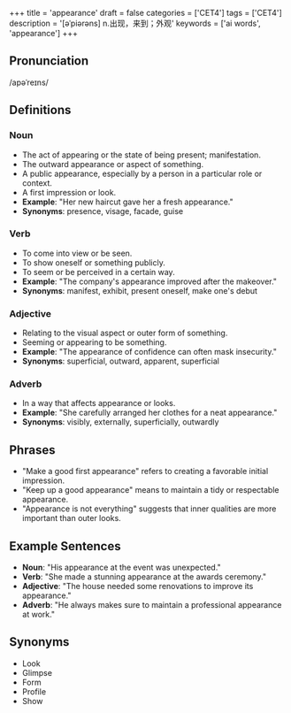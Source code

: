 +++
title = 'appearance'
draft = false
categories = ['CET4']
tags = ['CET4']
description = '[əˈpiərəns] n.出现，来到；外观'
keywords = ['ai words', 'appearance']
+++

## Pronunciation
/apəˈreɪns/

## Definitions
### Noun
- The act of appearing or the state of being present; manifestation.
- The outward appearance or aspect of something.
- A public appearance, especially by a person in a particular role or context.
- A first impression or look.
- **Example**: "Her new haircut gave her a fresh appearance."
- **Synonyms**: presence, visage, facade, guise

### Verb
- To come into view or be seen.
- To show oneself or something publicly.
- To seem or be perceived in a certain way.
- **Example**: "The company's appearance improved after the makeover."
- **Synonyms**: manifest, exhibit, present oneself, make one's debut

### Adjective
- Relating to the visual aspect or outer form of something.
- Seeming or appearing to be something.
- **Example**: "The appearance of confidence can often mask insecurity."
- **Synonyms**: superficial, outward, apparent, superficial

### Adverb
- In a way that affects appearance or looks.
- **Example**: "She carefully arranged her clothes for a neat appearance."
- **Synonyms**: visibly, externally, superficially, outwardly

## Phrases
- "Make a good first appearance" refers to creating a favorable initial impression.
- "Keep up a good appearance" means to maintain a tidy or respectable appearance.
- "Appearance is not everything" suggests that inner qualities are more important than outer looks.

## Example Sentences
- **Noun**: "His appearance at the event was unexpected."
- **Verb**: "She made a stunning appearance at the awards ceremony."
- **Adjective**: "The house needed some renovations to improve its appearance."
- **Adverb**: "He always makes sure to maintain a professional appearance at work."

## Synonyms
- Look
- Glimpse
- Form
- Profile
- Show

